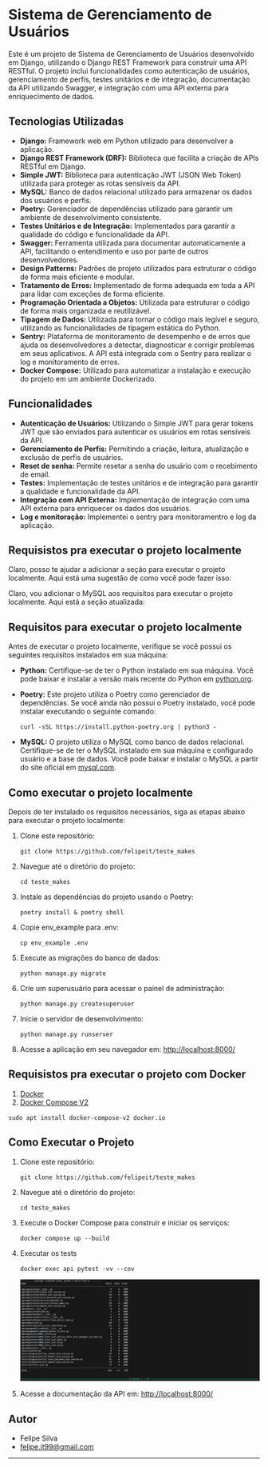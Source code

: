 # Sistema de Gerenciamento de Usuários

Este é um projeto de Sistema de Gerenciamento de Usuários desenvolvido em Django, utilizando o Django REST Framework para construir uma API RESTful. O projeto inclui funcionalidades como autenticação de usuários, gerenciamento de perfis, testes unitários e de integração, documentação da API utilizando Swagger, e integração com uma API externa para enriquecimento de dados.

## Tecnologias Utilizadas

- **Django:** Framework web em Python utilizado para desenvolver a aplicação.
- **Django REST Framework (DRF):** Biblioteca que facilita a criação de APIs RESTful em Django.
- **Simple JWT:** Biblioteca para autenticação JWT (JSON Web Token) utilizada para proteger as rotas sensíveis da API.
- **MySQL:** Banco de dados relacional utilizado para armazenar os dados dos usuários e perfis.
- **Poetry:** Gerenciador de dependências utilizado para garantir um ambiente de desenvolvimento consistente.
- **Testes Unitários e de Integração:** Implementados para garantir a qualidade do código e funcionalidade da API.
- **Swagger:** Ferramenta utilizada para documentar automaticamente a API, facilitando o entendimento e uso por parte de outros desenvolvedores.
- **Design Patterns:** Padrões de projeto utilizados para estruturar o código de forma mais eficiente e modular.
- **Tratamento de Erros:** Implementado de forma adequada em toda a API para lidar com exceções de forma eficiente.
- **Programação Orientada a Objetos:** Utilizada para estruturar o código de forma mais organizada e reutilizável.
- **Tipagem de Dados:** Utilizada para tornar o código mais legível e seguro, utilizando as funcionalidades de tipagem estática do Python.
- **Sentry:** Plataforma de monitoramento de desempenho e de erros que ajuda os desenvolvedores a detectar, diagnosticar e corrigir problemas em seus aplicativos. A API está integrada com o Sentry para realizar o log e monitoramento de erros.
- **Docker Compose:** Utilizado para automatizar a instalação e execução do projeto em um ambiente Dockerizado.


## Funcionalidades

- **Autenticação de Usuários:** Utilizando o Simple JWT para gerar tokens JWT que são enviados para autenticar os usuários em rotas sensíveis da API.
- **Gerenciamento de Perfis:** Permitindo a criação, leitura, atualização e exclusão de perfis de usuários.
- **Reset de senha:** Permite resetar a senha do usuário com o recebimento de email.
- **Testes:** Implementação de testes unitários e de integração para garantir a qualidade e funcionalidade da API.
- **Integração com API Externa:** Implementação de integração com uma API externa para enriquecer os dados dos usuários.
- **Log e monitoração:** Implementei o sentry para monitoramentro e log da aplicação.

## Requisistos pra executar o projeto localmente
Claro, posso te ajudar a adicionar a seção para executar o projeto localmente. Aqui está uma sugestão de como você pode fazer isso:

Claro, vou adicionar o MySQL aos requisitos para executar o projeto localmente. Aqui está a seção atualizada:

## Requisitos para executar o projeto localmente

Antes de executar o projeto localmente, verifique se você possui os seguintes requisitos instalados em sua máquina:

- **Python:** Certifique-se de ter o Python instalado em sua máquina. Você pode baixar e instalar a versão mais recente do Python em [python.org](https://www.python.org/).

- **Poetry:** Este projeto utiliza o Poetry como gerenciador de dependências. Se você ainda não possui o Poetry instalado, você pode instalar executando o seguinte comando:
  ```
  curl -sSL https://install.python-poetry.org | python3 -
  ```

- **MySQL:** O projeto utiliza o MySQL como banco de dados relacional. Certifique-se de ter o MySQL instalado em sua máquina e configurado usuário e a base de dados. Você pode baixar e instalar o MySQL a partir do site oficial em [mysql.com](https://www.mysql.com/).

## Como executar o projeto localmente

Depois de ter instalado os requisitos necessários, siga as etapas abaixo para executar o projeto localmente:

1. Clone este repositório:
   ```
   git clone https://github.com/felipeit/teste_makes
   ```

2. Navegue até o diretório do projeto:
   ```
   cd teste_makes
   ```

3. Instale as dependências do projeto usando o Poetry:
   ```
   poetry install & poetry shell
   ```
3. Copie env_example para .env:
   ```
   cp env_example .env
   ```
4. Execute as migrações do banco de dados:
   ```
   python manage.py migrate
   ```

5. Crie um superusuário para acessar o painel de administração:
   ```
   python manage.py createsuperuser
   ```

6. Inicie o servidor de desenvolvimento:
   ```
   python manage.py runserver
   ```

7. Acesse a aplicação em seu navegador em: [http://localhost:8000/](http://localhost:8000/)

## Requisistos pra executar o projeto com Docker
1. [Docker](https://docs.docker.com/desktop/install/linux-install/)
2. [Docker Compose V2](https://docs.docker.com/compose/install/linux/)

```
sudo apt install docker-compose-v2 docker.io 
```
## Como Executar o Projeto

1. Clone este repositório:
   ```
   git clone https://github.com/felipeit/teste_makes
   ```

2. Navegue até o diretório do projeto:
   ```
   cd teste_makes
   ```

3. Execute o Docker Compose para construir e iniciar os serviços:
   ```
   docker compose up --build
   ```

4. Executar os tests
   ```
   docker exec api pytest -vv --cov
   ```
   ![coverage](coverage-test.png)
   
5. Acesse a documentação da API em: [http://localhost:8000/](http://localhost:8000/)

## Autor

- Felipe Silva
- felipe.it99@gmail.com

---